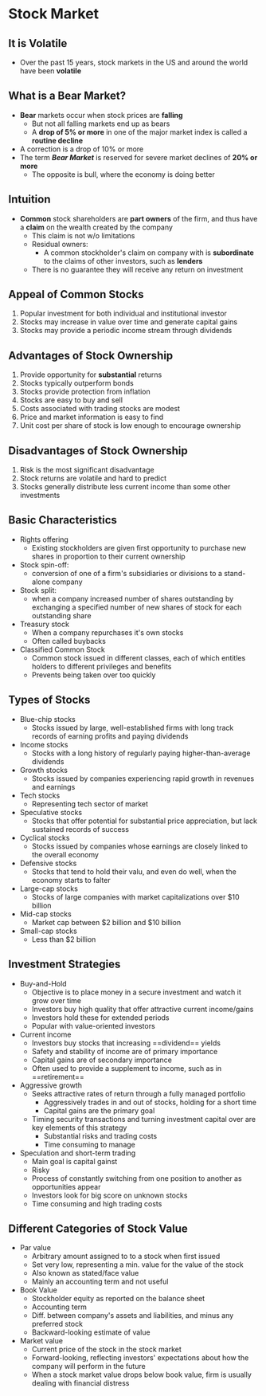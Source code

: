 # Stock Market
## It is Volatile
- Over the past 15 years, stock markets in the US and around the world have been __volatile__
## What is a Bear Market?
- __Bear__ markets occur when stock prices are __falling__
	- But not all falling markets end up as bears
	- A __drop of 5% or more__ in one of the major market index is called a __routine decline__
- A correction is a drop of 10% or more
- The term ___Bear Market___ is reserved for severe market declines of __20% or more__
	- The opposite is bull, where the economy is doing better
## Intuition
- __Common__ stock shareholders are __part owners__ of the firm, and thus have a __claim__ on the wealth created by the company
	- This claim is not w/o limitations
	- Residual owners:
		- A common stockholder's claim on company with is __subordinate__ to the claims of other investors, such as __lenders__
	- There is no guarantee they will receive any return on investment
## Appeal of Common Stocks
1. Popular investment for both individual and institutional investor
2. Stocks may increase in value over time and generate capital gains
3. Stocks may provide a periodic income stream through dividends
## Advantages of Stock Ownership
1. Provide opportunity for __substantial__ returns
2. Stocks typically outperform bonds
3. Stocks provide protection from inflation
4. Stocks are easy to buy and sell
5. Costs associated with trading stocks are modest
6. Price and market information is easy to find
7. Unit cost per share of stock is low enough to encourage ownership
## Disadvantages of Stock Ownership
1. Risk is the most significant disadvantage
2. Stock returns are volatile and hard to predict
3. Stocks generally distribute less current income than some other investments
## Basic Characteristics
- Rights offering
	- Existing stockholders are given first opportunity to purchase new shares in proportion to their current ownership
- Stock spin-off: 
	- conversion of one of a firm's subsidiaries or divisions to a stand-alone company
- Stock split: 
	- when a company increased number of shares outstanding by exchanging a specified number of new shares of stock for each outstanding share
- Treasury stock
	- When a company repurchases it's own stocks
	- Often called buybacks
- Classified Common Stock
	- Common stock issued in different classes, each of which entitles holders to different privileges and benefits
	- Prevents being taken over too quickly
## Types of Stocks
- Blue-chip stocks
	- Stocks issued by large, well-established firms with long track records of earning profits and paying dividends
- Income stocks
	- Stocks with a long history of regularly paying higher-than-average dividends
- Growth stocks
	- Stocks issued by companies experiencing rapid growth in revenues and earnings
- Tech stocks
	- Representing tech sector of market
- Speculative stocks
	- Stocks that offer potential for substantial price appreciation, but lack sustained records of success
- Cyclical stocks
	- Stocks issued by companies whose earnings are closely linked to the overall economy
- Defensive stocks
	- Stocks that tend to hold their valu, and even do well, when the economy starts to falter
- Large-cap stocks
	- Stocks of large companies with market capitalizations over $10 billion
- Mid-cap stocks
	- Market cap between $2 billion and $10 billion
- Small-cap stocks
	- Less than $2 billion
## Investment Strategies
- Buy-and-Hold
	- Objective is to place money in a secure investment and watch it grow over time
	- Investors buy high quality that offer attractive current income/gains
	- Investors hold these for extended periods
	- Popular with value-oriented investors
- Current income
	- Investors buy stocks that increasing ==dividend== yields
	- Safety and stability of income are of primary importance
	- Capital gains are of secondary importance
	- Often used to provide a supplement to income, such as in ==retirement==
- Aggressive growth
	- Seeks attractive rates of return through a fully managed portfolio
		- Aggressively trades in and out of stocks, holding for a short time
		- Capital gains are the primary goal
	- Timing security transactions and turning investment capital over are key elements of this strategy
		- Substantial risks and trading costs
		- Time consuming to manage
- Speculation and short-term trading
	- Main goal is capital gainst
	- Risky
	- Process of constantly switching from one position to another as opportunities appear
	- Investors look for big score on unknown stocks
	- Time consuming and high trading costs
## Different Categories of Stock Value
- Par value
	- Arbitrary amount assigned to to a stock when first issued
	- Set very low, representing a min. value for the value of the stock
	- Also known as stated/face value
	- Mainly an accounting term and not useful
- Book Value
	- Stockholder equity as reported on the balance sheet
	- Accounting term
	- Diff. between company's assets and liabilities, and minus any preferred stock
	- Backward-looking estimate of value
- Market value
	- Current price of the stock in the stock market
	- Forward-looking, reflecting investors' expectations about how the company will perform in the future
	- When a stock market value drops below book value, firm is usually dealing with financial distress